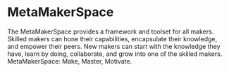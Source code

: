 MetaMakerSpace
==============

The MetaMakerSpace provides a framework and toolset for all makers. Skilled makers can hone their capabilities, encapsulate their knowledge, and empower their peers. New makers can start with the knowledge they have, learn by doing, collaborate, and grow into one of the skilled makers. MetaMakerSpace: Make, Master, Motivate.

